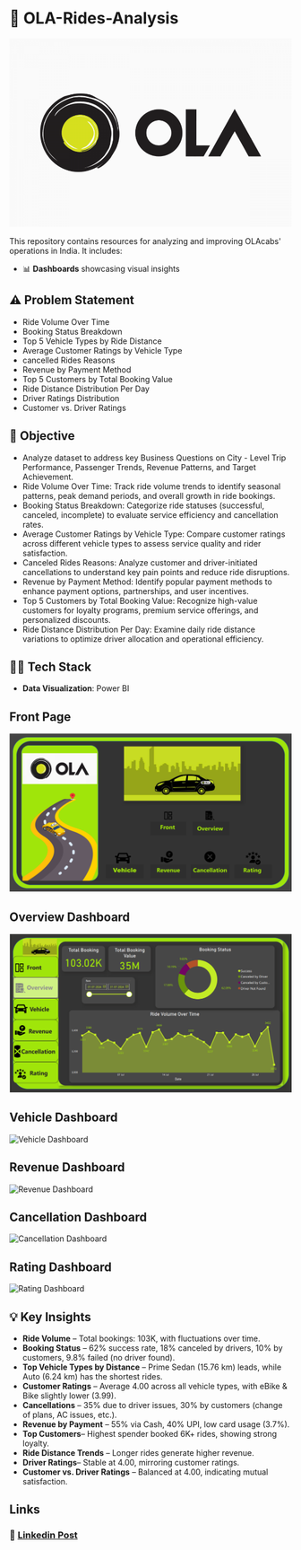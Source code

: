 # 🚕 OLA-Rides-Analysis
![](https://github.com/Saswati-18/OLA-Rides-Analysis/blob/main/ola%20logo%20-3.png)

This repository contains resources for analyzing and improving OLAcabs' operations in India. It includes:
- 📊 **Dashboards** showcasing visual insights

## ⚠️ Problem Statement

* Ride Volume Over Time
* Booking Status Breakdown
* Top 5 Vehicle Types by Ride Distance
* Average Customer Ratings by Vehicle Type
* cancelled Rides Reasons
* Revenue by Payment Method
* Top 5 Customers by Total Booking Value
* Ride Distance Distribution Per Day
* Driver Ratings Distribution
* Customer vs. Driver Ratings

## 🎯 Objective

* Analyze dataset to address key Business Questions on City - Level Trip Performance, Passenger Trends, Revenue Patterns, and Target Achievement.
* Ride Volume Over Time: Track ride volume trends to identify seasonal patterns, peak demand periods, and overall growth in ride bookings.
* Booking Status Breakdown: Categorize ride statuses (successful, canceled, incomplete) to evaluate service efficiency and cancellation rates.
* Average Customer Ratings by Vehicle Type: Compare customer ratings across different vehicle types to assess service quality and rider satisfaction.
* Canceled Rides Reasons: Analyze customer and driver-initiated cancellations to understand key pain points and reduce ride disruptions.
* Revenue by Payment Method: Identify popular payment methods to enhance payment options, partnerships, and user incentives.
* Top 5 Customers by Total Booking Value: Recognize high-value customers for loyalty programs, premium service offerings, and personalized discounts.
* Ride Distance Distribution Per Day: Examine daily ride distance variations to optimize driver allocation and operational efficiency.

## 👩‍💻 Tech Stack

- **Data Visualization**: Power BI 

## Front Page

![Front Page](https://github.com/Saswati-18/OLA-Rides-Analysis/blob/main/Front.png)

## Overview Dashboard

![Overview Dashboard](https://github.com/Saswati-18/OLA-Rides-Analysis/blob/main/overview.png)

## Vehicle Dashboard

![Vehicle Dashboard]()

## Revenue Dashboard

![Revenue Dashboard]()

## Cancellation Dashboard

![Cancellation Dashboard]()

## Rating Dashboard

![Rating Dashboard]()



## 💡 Key Insights

* **Ride Volume** – Total bookings: 103K, with fluctuations over time.
* **Booking Status** – 62% success rate, 18% canceled by drivers, 10% by customers, 9.8% failed (no driver found).
* **Top Vehicle Types by Distance** – Prime Sedan (15.76 km) leads, while Auto (6.24 km) has the shortest rides.
* **Customer Ratings** – Average 4.00 across all vehicle types, with eBike & Bike slightly lower (3.99).
* **Cancellations** – 35% due to driver issues, 30% by customers (change of plans, AC issues, etc.).
* **Revenue by Payment** – 55% via Cash, 40% UPI, low card usage (3.7%).
* **Top Customers**– Highest spender booked 6K+ rides, showing strong loyalty.
* **Ride Distance Trends** – Longer rides generate higher revenue.
* **Driver Ratings**– Stable at 4.00, mirroring customer ratings.
* **Customer vs. Driver Ratings** – Balanced at 4.00, indicating mutual satisfaction. 


##  Links

### 💼 [Linkedin Post]()
